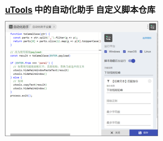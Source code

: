 # [uTools](https://www.u-tools.cn/) 中的自动化助手 自定义脚本仓库
![自定义脚本](/images/PixPin_2025-06-05_14-33-38.png)